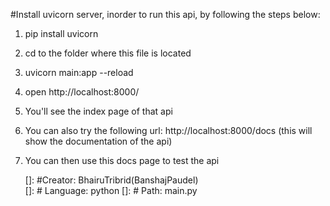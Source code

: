 #Install uvicorn server, inorder to run this api, by following the steps below:
1) pip install uvicorn
2) cd to the folder where this file is located
3) uvicorn main:app --reload
4) open http://localhost:8000/
5) You'll see the index page of that api
6) You can also try the following url: http://localhost:8000/docs (this will show the documentation of the api)
7) You can then use this docs page to test the api

    []: #Creator: BhairuTribrid(BanshajPaudel)    
    []: # Language: python
    []: # Path: main.py
